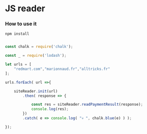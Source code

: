 # JS reader 

### How to use it 

```npm install```


```JavaScript

const chalk = require('chalk');

const _ = require('lodash');

let urls = [
    "redmart.com","marionnaud.fr","alltricks.fr"
];

urls.forEach( url =>{

    siteReader.init(url)
        .then( response => {

            const res = siteReader.readPaymentResult(response);
            console.log(res);
        })
        .catch( e => console.log( "💀 ", chalk.blue(e) ) );

});

```



